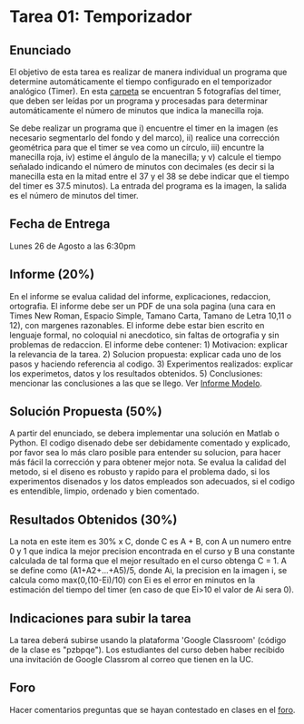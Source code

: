 # Tarea 01: Temporizador

## Enunciado
El objetivo de esta tarea es realizar de manera individual un programa que determine automáticamente el tiempo configurado en el temporizador analógico (Timer). En esta [carpeta](https://github.com/domingomery/imagenes/tree/master/tareas/Tarea_01/imagenes_timer) se encuentran 5 fotografías del timer, que deben ser leídas por un programa y procesadas para determinar automáticamente el número de minutos que indica la manecilla roja. 

Se debe realizar un programa que i) encuentre el timer en la imagen (es necesario segmentarlo del fondo y del marco), ii) realice una corrección geométrica para que el timer se vea como un círculo, iii) encuntre la manecilla roja, iv) estime el ángulo de la manecilla; y v) calcule el tiempo señalado indicando el número de minutos con decimales (es decir si la manecilla esta en la mitad entre el 37 y el 38 se debe indicar que el tiempo del timer es 37.5 minutos). La entrada del programa es la imagen, la salida es el número de minutos del timer.

## Fecha de Entrega
Lunes 26 de Agosto a las 6:30pm

## Informe (20%)
En el informe se evalua calidad del informe, explicaciones, redaccion, ortografia. El informe debe ser un PDF de una sola pagina (una cara en Times New Roman, Espacio Simple, Tamano Carta, Tamano de Letra 10,11 o 12), con margenes razonables. El informe debe estar bien escrito en lenguaje formal, no coloquial ni anecdotico, sin faltas de ortografia y sin problemas de redaccion. El informe debe contener: 1) Motivacion: explicar la relevancia de la tarea. 2) Solucion propuesta: explicar cada uno de los pasos y haciendo referencia al codigo. 3) Experimentos realizados: explicar los experimetos, datos y los resultados obtenidos. 5) Conclusiones: mencionar las conclusiones a las que se llego. Ver [Informe Modelo](https://github.com/domingomery/imagenes/blob/master/tareas/TareaModelo.pdf).

## Solución Propuesta (50%)
A partir del enunciado, se debera implementar una solución en Matlab o Python. El codigo disenado debe ser debidamente comentado y explicado, por favor sea lo más claro posible para entender su solucion, para hacer más fácil la corrección y para obtener mejor nota. Se evalua la calidad del metodo, si el diseno es robusto y rapido para el problema dado, si los experimentos disenados y los datos empleados son adecuados, si el codigo es entendible, limpio, ordenado y bien comentado.

## Resultados Obtenidos (30%)
La nota en este item es 30% x C, donde C es A + B, con A un numero entre 0 y 1 que indica la mejor precision encontrada en el curso y B una constante calculada de tal forma que el mejor resultado en el curso obtenga C = 1. A se define como (A1+A2+...+A5)/5, donde Ai, la precision en la imagen i, se calcula como max(0,(10-Ei)/10) con Ei es el error en minutos en la estimación del tiempo del timer (en caso de que Ei>10 el valor de Ai sera 0). 

## Indicaciones para subir la tarea
La tarea deberá subirse usando la plataforma 'Google Classroom' (código de la clase es "pzbpqe"). Los estudiantes del curso deben haber recibido una invitación de Google Classrom al correo que tienen en la UC.

## Foro
Hacer comentarios preguntas que se hayan contestado en clases en el [foro](https://github.com/domingomery/imagenes/issues/1).
